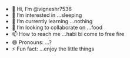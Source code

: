 - 👋 Hi, I’m @vigneshr7536
- 👀 I’m interested in ...sleeping
- 🌱 I’m currently learning ...nothing
- 💞️ I’m looking to collaborate on ...food
- 📫 How to reach me ...habi bi come to free fire
- 😄 Pronouns: ...?
- ⚡ Fun fact: ...enjoy the little things

<!---
vigneshr7536/vigneshr7536 is a ✨ special ✨ repository because its `README.md` (this file) appears on your GitHub profile.
You can click the Preview link to take a look at your changes.
--->
